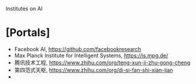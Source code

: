 Institutes on AI

# [Portals]
+ Facebook AI, https://github.com/facebookresearch
+ Max Planck Institute for Intelligent Systems, https://is.mpg.de/
+ 腾讯技术工程, https://www.zhihu.com/org/teng-xun-ji-zhu-gong-cheng
+ 第四范式天枢, https://www.zhihu.com/org/di-si-fan-shi-xian-jian
+ 

